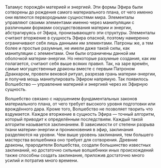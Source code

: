 Таламус порождён материей и энергией. Эти формы Эфира были сотворены до рождения самого материального плана, от чего именно они являются первородными сущностями мира. Элементалы управляют своими элементами именно через манипуляции с различными формами сосуществования материи и энергии, абстрагируясь от Эфира, пронизывающего эти структуры. Элементалы считают вторжение в сущность Эфира опасной, поэтому намеренно ограничивают себя лишь данными им элементами. Патроны же, а тем более и простые разумные, не имели даже такой силы, как манипуляции с элементами. Они были ограничены данной им оболочкой материи-энергии. Но некоторые разумные создания, как им полагается, считают себя выше всяких правил. Так, на заре времён, самые могущественные драконы вместе с первым Патроном Драккаром, провели вековой ритуал, разрезав грань материи-энергии, и получив мощь манипулировать Эфиром напрямую. Так появилось Волшебство — управление материей и энергией через их Эфирную сущность.
 
Волшебство связано с нарушением фундаментальных законов материального плана, от чего требует высокого уровня подготовки или врождённого дара. Кроме того, Волшебство не позволяет творить что вздумается. Каждое вторжение в сущность Эфира — точный алгоритм, который приводит к определённым последствиям. Каждый такой алгоритм называется заклинанием. В зависимости от степени разрыва ткани материи-энергии и проникновения в эфир, заклинания разделяются на уровни. Чем выше уровень заклинания, тем большего мастерства волшебника оно требует для сотворения. Древние драконы, прародители Волшебства, создали большинство известных заклинаний, но достаточно сильные волшебники иных происхождений также способны создать заклинание, приложив достаточно много усилий и потратив много времени.